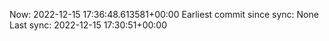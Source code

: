 Now: 2022-12-15 17:36:48.613581+00:00 Earliest commit since sync: None Last sync: 2022-12-15 17:30:51+00:00
